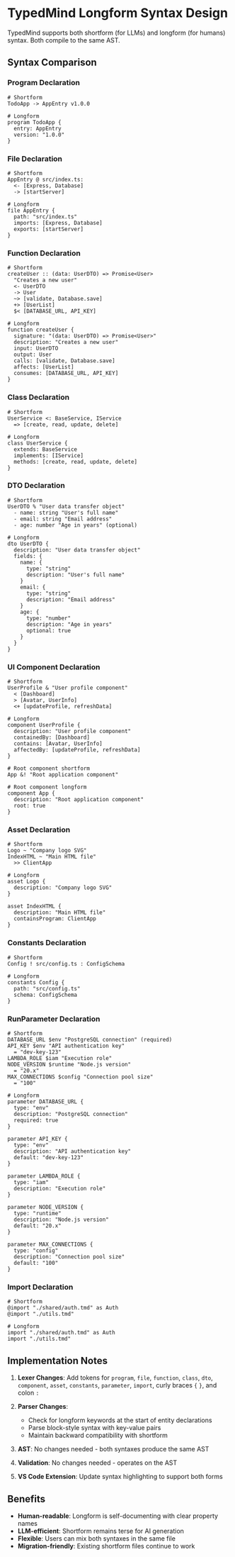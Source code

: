 # TypedMind Longform Syntax Design

TypedMind supports both shortform (for LLMs) and longform (for humans) syntax. Both compile to the same AST.

## Syntax Comparison

### Program Declaration
```tmd
# Shortform
TodoApp -> AppEntry v1.0.0

# Longform
program TodoApp {
  entry: AppEntry
  version: "1.0.0"
}
```

### File Declaration
```tmd
# Shortform
AppEntry @ src/index.ts:
  <- [Express, Database]
  -> [startServer]

# Longform
file AppEntry {
  path: "src/index.ts"
  imports: [Express, Database]
  exports: [startServer]
}
```

### Function Declaration
```tmd
# Shortform
createUser :: (data: UserDTO) => Promise<User>
  "Creates a new user"
  <- UserDTO
  -> User
  ~> [validate, Database.save]
  +> [UserList]
  $< [DATABASE_URL, API_KEY]

# Longform
function createUser {
  signature: "(data: UserDTO) => Promise<User>"
  description: "Creates a new user"
  input: UserDTO
  output: User
  calls: [validate, Database.save]
  affects: [UserList]
  consumes: [DATABASE_URL, API_KEY]
}
```

### Class Declaration
```tmd
# Shortform
UserService <: BaseService, IService
  => [create, read, update, delete]

# Longform
class UserService {
  extends: BaseService
  implements: [IService]
  methods: [create, read, update, delete]
}
```

### DTO Declaration
```tmd
# Shortform
UserDTO % "User data transfer object"
  - name: string "User's full name"
  - email: string "Email address"
  - age: number "Age in years" (optional)

# Longform
dto UserDTO {
  description: "User data transfer object"
  fields: {
    name: {
      type: "string"
      description: "User's full name"
    }
    email: {
      type: "string"
      description: "Email address"
    }
    age: {
      type: "number"
      description: "Age in years"
      optional: true
    }
  }
}
```

### UI Component Declaration
```tmd
# Shortform
UserProfile & "User profile component"
  < [Dashboard]
  > [Avatar, UserInfo]
  <+ [updateProfile, refreshData]

# Longform
component UserProfile {
  description: "User profile component"
  containedBy: [Dashboard]
  contains: [Avatar, UserInfo]
  affectedBy: [updateProfile, refreshData]
}

# Root component shortform
App &! "Root application component"

# Root component longform
component App {
  description: "Root application component"
  root: true
}
```

### Asset Declaration
```tmd
# Shortform
Logo ~ "Company logo SVG"
IndexHTML ~ "Main HTML file"
  >> ClientApp

# Longform
asset Logo {
  description: "Company logo SVG"
}

asset IndexHTML {
  description: "Main HTML file"
  containsProgram: ClientApp
}
```

### Constants Declaration
```tmd
# Shortform
Config ! src/config.ts : ConfigSchema

# Longform
constants Config {
  path: "src/config.ts"
  schema: ConfigSchema
}
```

### RunParameter Declaration
```tmd
# Shortform
DATABASE_URL $env "PostgreSQL connection" (required)
API_KEY $env "API authentication key"
  = "dev-key-123"
LAMBDA_ROLE $iam "Execution role"
NODE_VERSION $runtime "Node.js version"
  = "20.x"
MAX_CONNECTIONS $config "Connection pool size"
  = "100"

# Longform
parameter DATABASE_URL {
  type: "env"
  description: "PostgreSQL connection"
  required: true
}

parameter API_KEY {
  type: "env"
  description: "API authentication key"
  default: "dev-key-123"
}

parameter LAMBDA_ROLE {
  type: "iam"
  description: "Execution role"
}

parameter NODE_VERSION {
  type: "runtime"
  description: "Node.js version"
  default: "20.x"
}

parameter MAX_CONNECTIONS {
  type: "config"
  description: "Connection pool size"
  default: "100"
}
```

### Import Declaration
```tmd
# Shortform
@import "./shared/auth.tmd" as Auth
@import "./utils.tmd"

# Longform
import "./shared/auth.tmd" as Auth
import "./utils.tmd"
```

## Implementation Notes

1. **Lexer Changes**: Add tokens for `program`, `file`, `function`, `class`, `dto`, `component`, `asset`, `constants`, `parameter`, `import`, curly braces `{` `}`, and colon `:`

2. **Parser Changes**: 
   - Check for longform keywords at the start of entity declarations
   - Parse block-style syntax with key-value pairs
   - Maintain backward compatibility with shortform

3. **AST**: No changes needed - both syntaxes produce the same AST

4. **Validation**: No changes needed - operates on the AST

5. **VS Code Extension**: Update syntax highlighting to support both forms

## Benefits

- **Human-readable**: Longform is self-documenting with clear property names
- **LLM-efficient**: Shortform remains terse for AI generation
- **Flexible**: Users can mix both syntaxes in the same file
- **Migration-friendly**: Existing shortform files continue to work
